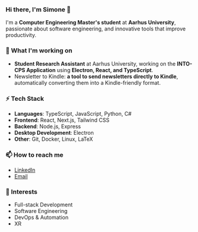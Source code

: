 ### Hi there, I'm Simone 👋

I'm a **Computer Engineering Master's student** at **Aarhus University**, passionate about software engineering, and innovative tools that improve productivity. 

### 🔭 What I'm working on
- **Student Research Assistant** at Aarhus University, working on the **INTO-CPS Application** using **Electron, React, and TypeScript**.
- Newsletter to Kindle: **a tool to send newsletters directly to Kindle**, automatically converting them into a Kindle-friendly format.

### ⚡ Tech Stack
- **Languages**: TypeScript, JavaScript, Python, C#
- **Frontend**: React, Next.js, Tailwind CSS
- **Backend**: Node.js, Express
- **Desktop Development**: Electron
- **Other**: Git, Docker, Linux, LaTeX

### 📫 How to reach me
- [LinkedIn](https://www.linkedin.com/in/simone-micalizzi/)
- [Email](mailto:simonemicalizzi.job@gmail.com)

### 🚀 Interests
- Full-stack Development
- Software Engineering
- DevOps & Automation
- XR
